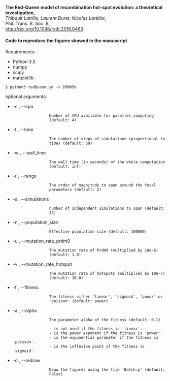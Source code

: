 **The Red-Queen model of recombination hot-spot evolution: a theoretical investigation,**\
_Thibault Latrille, Laurent Duret, Nicolas Lartillot_,\
Phil. Trans. R. Soc. B,\
http://doi.org/10.1098/rstb.2016.0463

#### Code to reproduce the figures showed in the manuscript
Requirements:
 - Python 3.5
 - numpy
 - scipy
 - matplotlib

```
$ python3 redQueen.py -n 100000
```

optional arguments:
  - -c <nbr of cpu>, --cpu <nbr of cpu>
  
                        Number of CPU available for parallel computing
                        (default: 4)
  - -t <time of simulation>, --time <time of simulation>
  
                        The number of steps of simulations (proportional to
                        time) (default: 50)
  - -w <The wall time>, --wall_time <The wall time>
  
                        The wall time (in seconds) of the whole computation
                        (default: inf)
  - -r <range order of magnitude>, --range <range order of magnitude>
  
                        The order of magnitude to span around the focal
                        parameters (default: 2)
  - -s <number of simulations>, --simulations <number of simulations>
  
                        number of independent simulations to span (default:
                        32)
  - -n <population size>, --population_size <population size>
  
                        Effective population size (default: 100000)
  - -u <Prdm9 mutation rate>, --mutation_rate_prdm9 <Prdm9 mutation rate>
  
                        The mutation rate of Prdm9 (multiplied by 10e-6)
                        (default: 1.0)
  - -v <Hotspots mutation rate>, --mutation_rate_hotspot <Hotspots mutation rate>
  
                        The mutation rate of hotspots (multiplied by 10e-7)
                        (default: 10.0)
  - -f <fitness>, --fitness <fitness>
  
                        The fitness either 'linear', 'sigmoid', 'power' or
                        'poisson' (default: power)
  - -a <alpha>, --alpha <alpha>
  
                        The parameter alpha of the fitness (default: 0.1)
                        
                        - is not used if the fitness is 'linear'.
                        - is the power exponent if the fitness is 'power'.
                        - is the exponential parameter if the fitness is 'poisson'.
                        - is the inflexion point if the fitness is 'sigmoid'. 
  - -d <redraw figures>, --redraw <redraw figures>
  
                        Draw the figures using the file 'Batch.p' (default:
                        False)

